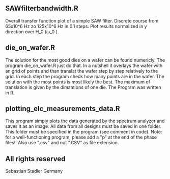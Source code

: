 ## SAWfilterbandwidth.R

Overall transfer function plot of a simple SAW filter.
Discrete course from 65x10^6 Hz zo 125x10^6 Hz in 0.1 steps.
Plot results normalized in y direction over H_0 (ω_0 ).

## die_on_wafer.R

The solution for the most good dies on a wafer can be found numericly. The program die_on_wafer.R just do that. In a nutshell it overlays the wafer with an grid of points and than translat the wafer step by step relatively to the grid. In each step the program check how many points are in the wafer. The solution with the most points is most likely the best. The maximum of translation is given by the dimantions of one die. The Program was written in R.

## plotting_elc_measurements_data.R

This program simply plots the data generated by the spectrum analyzer and saves it as an image. All data from all designs must be saved in one folder. This folder must be specified in the program (see comment in code). 
Note: for a well-functioning program, please add a "p" at the end of the phase files!! Also use ".csv" and not ".CSV" as file extension.

## All rights reserved 
Sebastian Stadler 
Germany

